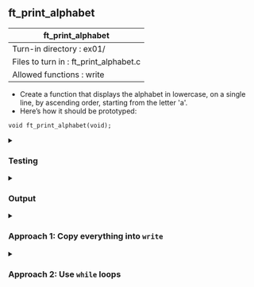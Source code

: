 ## ft_print_alphabet

|               ft_print_alphabet        |
|---------------------------------|
| Turn-in directory : ex01/       |
| Files to turn in : ft_print_alphabet.c |
| Allowed functions : write       |

- Create a function that displays the alphabet in lowercase, on a single line, by
ascending order, starting from the letter 'a'.
- Here’s how it should be prototyped:
```
void ft_print_alphabet(void);
```

<details>
<summary><h3>Testing</h3></summary>
<pre><code>int	main(void)
{
	ft_print_alphabet();
	return (0);
}
</pre></code>

See [testing file](main.c)

</details>
<details>
<summary><h3>Output</h3></summary>
<pre><code>abcdefghijklmnopqrstuvwxyz</code></pre>
</details>

<details>
<summary><h3>Approach 1: Copy everything into <code>write</code></h3></summary>
This <a href=ft_print_alphabet_v1.c>approach</a> simply puts everything that needs to be written into a single <code>write</code> command. It completes the task with very few lines. Just make sure the text is copied correctly and the number of characters to be printed correctly calibrated. 
</details>


<details>
<summary><h3>Approach 2: Use <code>while</code> loops</h3></summary>
This <a href=ft_print_alphabet_v2.c>approach</a> uses <code>while</code> loops (and more lines of code) to achieve the same. In particular, it uses increment to achieve ascending order.

Note that even though the <code>write</code> function was used for each character, there's no separator between each printed character. For instance, there isn't a space or a new line in between each character such that eventually, all the characters are printed in a single line together.

We can also use ASCII values in the code
<pre><code>...
x = 97;
while (x <= 122)
...</code></pre>
</details>
